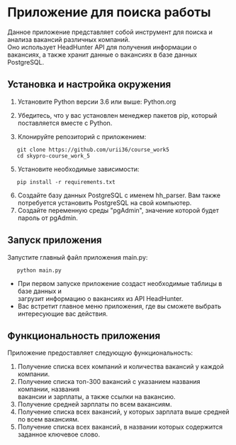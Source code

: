 # Приложение для поиска работы

Данное приложение представляет собой инструмент для поиска и анализа вакансий различных компаний.</br>
Оно использует HeadHunter API для получения информации о вакансиях, а также хранит данные о вакансиях в базе данных
PostgreSQL.

## Установка и настройка окружения

1. Установите Python версии 3.6 или выше: Python.org

2. Убедитесь, что у вас установлен менеджер пакетов pip, который поставляется вместе с Python.

3. Клонируйте репозиторий с приложением:

```shell
   git clone https://github.com/urii36/course_work5
   cd skypro-course_work_5
```

5. Установите необходимые зависимости:

```shell
   pip install -r requirements.txt
```

6. Создайте базу данных PostgreSQL с именем hh_parser. Вам также потребуется установить PostgreSQL на свой компьютер.
7. Создайте переменную среды "pgAdmin", значение которой будет пароль от pgAdmin.

## Запуск приложения

Запустите главный файл приложения main.py:

```shell
   python main.py
```

* При первом запуске приложение создаст необходимые таблицы в базе данных и</br>
  загрузит информацию о вакансиях из API HeadHunter.
* Вас встретит главное меню приложения, где вы сможете выбрать интересующие вас действия.

## Функциональность приложения

Приложение предоставляет следующую функциональность:

1. Получение списка всех компаний и количества вакансий у каждой компании.
2. Получение списка топ-300 вакансий с указанием названия компании, названия</br>
   вакансии и зарплаты, а также ссылки на вакансию.
3. Получение средней зарплаты по всем вакансиям.
4. Получение списка всех вакансий, у которых зарплата выше средней по всем вакансиям.
5. Получение списка всех вакансий, в названии которых содержится заданное ключевое слово.
